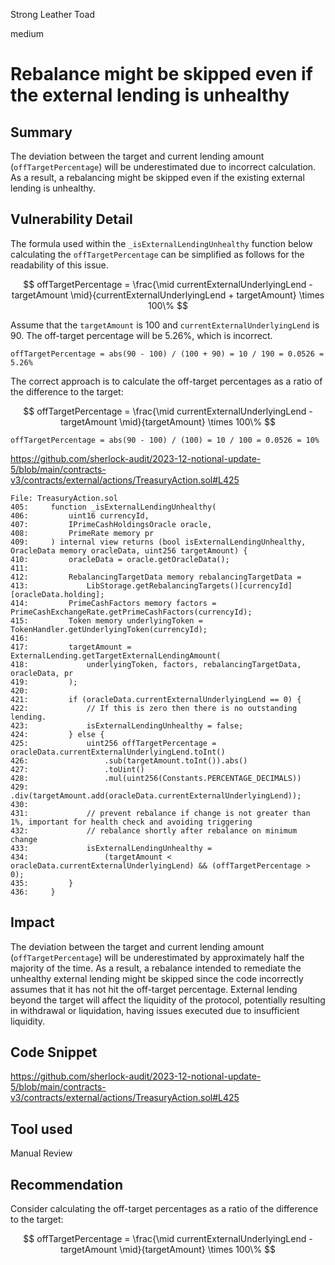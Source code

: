 Strong Leather Toad

medium

# Rebalance might be skipped even if the external lending is unhealthy

## Summary

The deviation between the target and current lending amount (`offTargetPercentage`) will be underestimated due to incorrect calculation. As a result, a rebalancing might be skipped even if the existing external lending is unhealthy.

## Vulnerability Detail

The formula used within the `_isExternalLendingUnhealthy` function below calculating the `offTargetPercentage` can be simplified as follows for the readability of this issue.

$$
offTargetPercentage = \frac{\mid currentExternalUnderlyingLend - targetAmount \mid}{currentExternalUnderlyingLend + targetAmount} \times 100\%
$$

Assume that the `targetAmount` is 100 and `currentExternalUnderlyingLend` is 90. The off-target percentage will be 5.26%, which is incorrect.

```solidity
offTargetPercentage = abs(90 - 100) / (100 + 90) = 10 / 190 = 0.0526 = 5.26%
```

The correct approach is to calculate the off-target percentages as a ratio of the difference to the target:

$$
offTargetPercentage = \frac{\mid currentExternalUnderlyingLend - targetAmount \mid}{targetAmount} \times 100\%
$$

```solidity
offTargetPercentage = abs(90 - 100) / (100) = 10 / 100 = 0.0526 = 10%
```

https://github.com/sherlock-audit/2023-12-notional-update-5/blob/main/contracts-v3/contracts/external/actions/TreasuryAction.sol#L425

```solidity
File: TreasuryAction.sol
405:     function _isExternalLendingUnhealthy(
406:         uint16 currencyId,
407:         IPrimeCashHoldingsOracle oracle,
408:         PrimeRate memory pr
409:     ) internal view returns (bool isExternalLendingUnhealthy, OracleData memory oracleData, uint256 targetAmount) {
410:         oracleData = oracle.getOracleData(); 
411: 
412:         RebalancingTargetData memory rebalancingTargetData =
413:             LibStorage.getRebalancingTargets()[currencyId][oracleData.holding]; 
414:         PrimeCashFactors memory factors = PrimeCashExchangeRate.getPrimeCashFactors(currencyId); 
415:         Token memory underlyingToken = TokenHandler.getUnderlyingToken(currencyId); 
416: 
417:         targetAmount = ExternalLending.getTargetExternalLendingAmount(
418:             underlyingToken, factors, rebalancingTargetData, oracleData, pr
419:         ); 
420: 
421:         if (oracleData.currentExternalUnderlyingLend == 0) { 
422:             // If this is zero then there is no outstanding lending.
423:             isExternalLendingUnhealthy = false; 
424:         } else {
425:             uint256 offTargetPercentage = oracleData.currentExternalUnderlyingLend.toInt() 
426:                 .sub(targetAmount.toInt()).abs()
427:                 .toUint()
428:                 .mul(uint256(Constants.PERCENTAGE_DECIMALS))
429:                 .div(targetAmount.add(oracleData.currentExternalUnderlyingLend)); 
430:             
431:             // prevent rebalance if change is not greater than 1%, important for health check and avoiding triggering
432:             // rebalance shortly after rebalance on minimum change
433:             isExternalLendingUnhealthy = 
434:                 (targetAmount < oracleData.currentExternalUnderlyingLend) && (offTargetPercentage > 0); 
435:         }
436:     }
```

## Impact

The deviation between the target and current lending amount (`offTargetPercentage`) will be underestimated by approximately half the majority of the time. As a result, a rebalance intended to remediate the unhealthy external lending might be skipped since the code incorrectly assumes that it has not hit the off-target percentage. External lending beyond the target will affect the liquidity of the protocol, potentially resulting in withdrawal or liquidation, having issues executed due to insufficient liquidity.

## Code Snippet

https://github.com/sherlock-audit/2023-12-notional-update-5/blob/main/contracts-v3/contracts/external/actions/TreasuryAction.sol#L425

## Tool used

Manual Review

## Recommendation

Consider calculating the off-target percentages as a ratio of the difference to the target:

$$
offTargetPercentage = \frac{\mid currentExternalUnderlyingLend - targetAmount \mid}{targetAmount} \times 100\%
$$